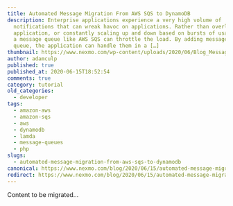 ```yaml
---
title: Automated Message Migration From AWS SQS to DynamoDB
description: Enterprise applications experience a very high volume of
  notifications that can wreak havoc on applications. Rather than overloading an
  application, or constantly scaling up and down based on bursts of usage, using
  a message queue like AWS SQS can throttle the load. By adding messages to the
  queue, the application can handle them in a […]
thumbnail: https://www.nexmo.com/wp-content/uploads/2020/06/Blog_Message-Migration_1200x600.png
author: adamculp
published: true
published_at: 2020-06-15T18:52:54
comments: true
category: tutorial
old_categories:
  - developer
tags:
  - amazon-aws
  - amazon-sqs
  - aws
  - dynamodb
  - lamda
  - message-queues
  - php
slugs:
  - automated-message-migration-from-aws-sqs-to-dynamodb
canonical: https://www.nexmo.com/blog/2020/06/15/automated-message-migration-from-aws-sqs-to-dynamodb
redirect: https://www.nexmo.com/blog/2020/06/15/automated-message-migration-from-aws-sqs-to-dynamodb
---
```

Content to be migrated...